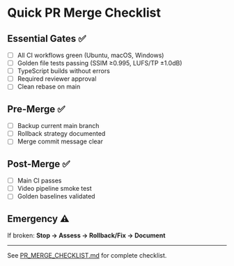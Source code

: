# Quick PR Merge Checklist

## Essential Gates ✅
- [ ] All CI workflows green (Ubuntu, macOS, Windows)
- [ ] Golden file tests passing (SSIM ≥0.995, LUFS/TP ±1.0dB)
- [ ] TypeScript builds without errors
- [ ] Required reviewer approval
- [ ] Clean rebase on main

## Pre-Merge ✅  
- [ ] Backup current main branch
- [ ] Rollback strategy documented
- [ ] Merge commit message clear

## Post-Merge ✅
- [ ] Main CI passes
- [ ] Video pipeline smoke test
- [ ] Golden baselines validated

## Emergency ⚠️
If broken: **Stop → Assess → Rollback/Fix → Document**

---
See [PR_MERGE_CHECKLIST.md](PR_MERGE_CHECKLIST.md) for complete checklist.